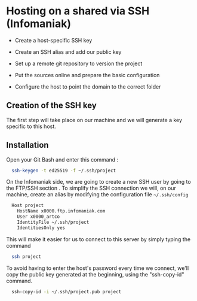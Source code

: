 
# Hosting on a shared via SSH (Infomaniak)

- Create a host-specific SSH key

- Create an SSH alias and add our public key

- Set up a remote git repository to version the project

- Put the sources online and prepare the basic configuration

- Configure the host to point the domain to the correct folder

## Creation of the SSH key
The first step will take place on our machine and we will generate a key specific to this host.

## Installation

Open your Git Bash and enter this command :

```bash
  ssh-keygen -t ed25519 -f ~/.ssh/project
```
    
On the Infomaniak side, we are going to create a new SSH user by going to the FTP/SSH section . To simplify the SSH connection we will, on our machine, create an alias by modifying the configuration file ``` ~/.ssh/config ```

```bash
  Host project
    HostName x0000.ftp.infomaniak.com
    User x0000_artco
    IdentityFile ~/.ssh/project
    IdentitiesOnly yes
```

This will make it easier for us to connect to this server by simply typing the command
```bash
  ssh project
```

To avoid having to enter the host's password every time we connect, we'll copy the public key generated at the beginning, using the "ssh-copy-id" command.
    
```bash
  ssh-copy-id -i ~/.ssh/project.pub project
```
